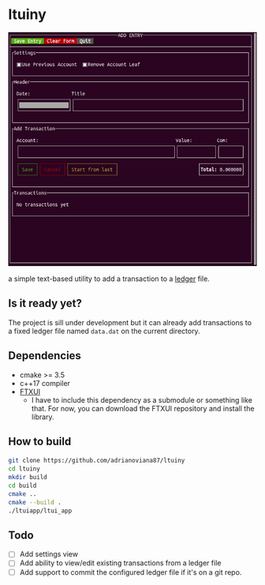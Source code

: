 # ltuiny

![Screenshot](./docs/screenshot-001.gif)

a simple text-based utility to add a transaction to a [ledger](https://www.ledger-cli.org/) file.

## Is it ready yet?
The project is sill under development but it can already add transactions to a fixed ledger file named `data.dat` on the current directory.

## Dependencies
* cmake >= 3.5
* c++17 compiler
* [FTXUI](https://github.com/ArthurSonzogni/FTXUI)
  * I have to include this dependency as a submodule or something like that. For now, you can download the FTXUI repository and install the library.
  
## How to build
```sh
git clone https://github.com/adrianoviana87/ltuiny
cd ltuiny
mkdir build
cd build
cmake ..
cmake --build .
./ltuiapp/ltui_app
```
## Todo
- [ ] Add settings view
- [ ] Add ability to view/edit existing transactions from a ledger file
- [ ] Add support to commit the configured ledger file if it's on a git repo.
